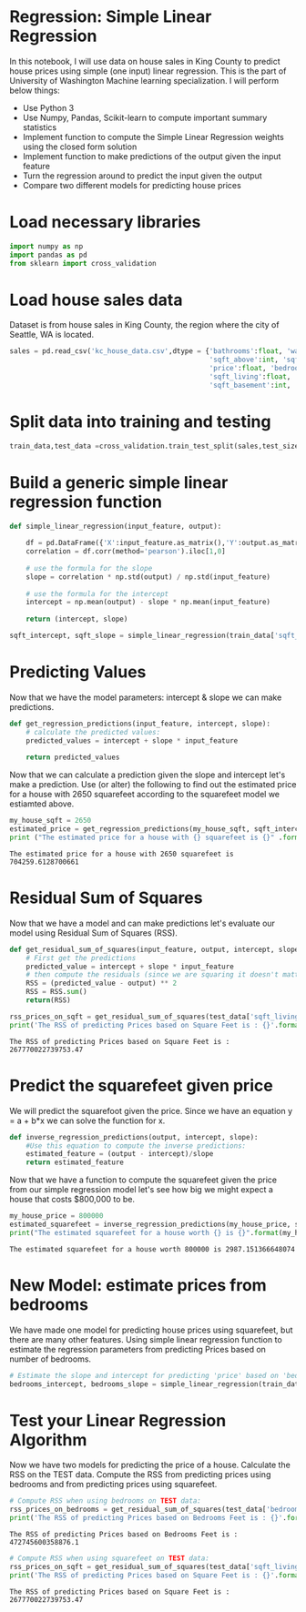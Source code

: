 
# Regression: Simple Linear Regression

In this notebook, I will use data on house sales in King County to predict house prices using simple (one input) linear regression. This is the part of University of Washington Machine learning specialization. I will perform below things:

* Use Python 3
* Use Numpy, Pandas, Scikit-learn to compute important summary statistics
* Implement function to compute the Simple Linear Regression weights using the closed form solution
* Implement function to make predictions of the output given the input feature
* Turn the regression around to predict the input given the output
* Compare two different models for predicting house prices

# Load necessary libraries


```python
import numpy as np
import pandas as pd
from sklearn import cross_validation
```

# Load house sales data

Dataset is from house sales in King County, the region where the city of Seattle, WA is located.


```python
sales = pd.read_csv('kc_house_data.csv',dtype = {'bathrooms':float, 'waterfront':int, 
                                                 'sqft_above':int, 'sqft_living15':float, 'grade':int, 'yr_renovated':int, 
                                                 'price':float, 'bedrooms':float, 'zipcode':str, 'long':float, 'sqft_lot15':float, 
                                                 'sqft_living':float, 'floors':str, 'condition':int, 'lat':float, 'date':str, 
                                                 'sqft_basement':int, 'yr_built':int, 'id':str, 'sqft_lot':int, 'view':int})
```

# Split data into training and testing


```python
train_data,test_data =cross_validation.train_test_split(sales,test_size=0.2, random_state=0)
```

# Build a generic simple linear regression function 


```python
def simple_linear_regression(input_feature, output):
    
    df = pd.DataFrame({'X':input_feature.as_matrix(),'Y':output.as_matrix()})
    correlation = df.corr(method='pearson').iloc[1,0]
     
    # use the formula for the slope
    slope = correlation * np.std(output) / np.std(input_feature)
    
    # use the formula for the intercept
    intercept = np.mean(output) - slope * np.mean(input_feature)
    
    return (intercept, slope)
```


```python
sqft_intercept, sqft_slope = simple_linear_regression(train_data['sqft_living'], train_data['price'])
```

# Predicting Values

Now that we have the model parameters: intercept & slope we can make predictions.


```python
def get_regression_predictions(input_feature, intercept, slope):
    # calculate the predicted values:
    predicted_values = intercept + slope * input_feature
    
    return predicted_values
```

Now that we can calculate a prediction given the slope and intercept let's make a prediction. Use (or alter) the following to find out the estimated price for a house with 2650 squarefeet according to the squarefeet model we estiamted above.


```python
my_house_sqft = 2650
estimated_price = get_regression_predictions(my_house_sqft, sqft_intercept, sqft_slope)
print ("The estimated price for a house with {} squarefeet is {}" .format(my_house_sqft, estimated_price))
```

    The estimated price for a house with 2650 squarefeet is 704259.6128700661
    

# Residual Sum of Squares

Now that we have a model and can make predictions let's evaluate our model using Residual Sum of Squares (RSS).


```python
def get_residual_sum_of_squares(input_feature, output, intercept, slope):
    # First get the predictions
    predicted_value = intercept + slope * input_feature
    # then compute the residuals (since we are squaring it doesn't matter which order you subtract)
    RSS = (predicted_value - output) ** 2
    RSS = RSS.sum()
    return(RSS)
```


```python
rss_prices_on_sqft = get_residual_sum_of_squares(test_data['sqft_living'], test_data['price'], sqft_intercept, sqft_slope)
print('The RSS of predicting Prices based on Square Feet is : {}'.format(str(rss_prices_on_sqft)))
```

    The RSS of predicting Prices based on Square Feet is : 267770022739753.47
    

# Predict the squarefeet given price

We will predict the squarefoot given the price. Since we have an equation y = a + b\*x we can solve the function for x. 


```python
def inverse_regression_predictions(output, intercept, slope):
    #Use this equation to compute the inverse predictions:
    estimated_feature = (output - intercept)/slope
    return estimated_feature
```

Now that we have a function to compute the squarefeet given the price from our simple regression model let's see how big we might expect a house that costs $800,000 to be.


```python
my_house_price = 800000
estimated_squarefeet = inverse_regression_predictions(my_house_price, sqft_intercept, sqft_slope)
print("The estimated squarefeet for a house worth {} is {}".format(my_house_price, estimated_squarefeet))
```

    The estimated squarefeet for a house worth 800000 is 2987.151366648074
    

# New Model: estimate prices from bedrooms

We have made one model for predicting house prices using squarefeet, but there are many other features. 
Using simple linear regression function to estimate the regression parameters from predicting Prices based on number of bedrooms.


```python
# Estimate the slope and intercept for predicting 'price' based on 'bedrooms'
bedrooms_intercept, bedrooms_slope = simple_linear_regression(train_data['bedrooms'], train_data['price'])
```

# Test your Linear Regression Algorithm

Now we have two models for predicting the price of a house. Calculate the RSS on the TEST data. Compute the RSS from predicting prices using bedrooms and from predicting prices using squarefeet.


```python
# Compute RSS when using bedrooms on TEST data:
rss_prices_on_bedrooms = get_residual_sum_of_squares(test_data['bedrooms'], test_data['price'], bedrooms_intercept, bedrooms_slope)
print('The RSS of predicting Prices based on Bedrooms Feet is : {}'.format(str(rss_prices_on_bedrooms)))
```

    The RSS of predicting Prices based on Bedrooms Feet is : 472745600358876.1
    


```python
# Compute RSS when using squarefeet on TEST data:
rss_prices_on_sqft = get_residual_sum_of_squares(test_data['sqft_living'], test_data['price'], sqft_intercept, sqft_slope)
print('The RSS of predicting Prices based on Square Feet is : {}'.format(str(rss_prices_on_sqft)))
```

    The RSS of predicting Prices based on Square Feet is : 267770022739753.47
    
